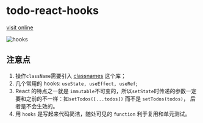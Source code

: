 # todo-react-hooks

[visit online](https://todo-hooks.surge.sh/)

![hooks](/images/react-hooks.png)

## 注意点

1. 操作`className`需要引入 [classnames](https://github.com/JedWatson/classnames#readme) 这个库；
2. 几个常用的 hooks: `useState, useEffect, useRef`;
3. React 的特点之一就是 `immutable`不可变的，所以`setState`时传递的参数一定要和之前的不一样：如`setTodos([...todos])` 而不是 `setTodos(todos)`， 后者是不会生效的。
4. 用 `hooks` 是写起来代码简洁，随处可见的 `function` 利于复用和单元测试。
